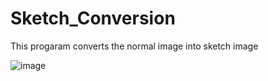 # Sketch_Conversion
This progaram converts the normal image into sketch image



![image](https://user-images.githubusercontent.com/102608128/164893848-7cba88a3-bf02-4992-88ad-f79a87856b18.png)
